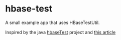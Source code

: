 # hbase-test

A small example app that uses HBaseTestUtil. 

Inspired by the java [hbaseTest](https://github.com/sitaula/HBaseTest) project and [this article](http://blog.cloudera.com/blog/2013/09/how-to-test-hbase-applications-using-popular-tools/) 
